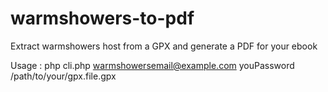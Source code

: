 # warmshowers-to-pdf
Extract warmshowers host from a GPX and generate a PDF for your ebook

Usage : 
php cli.php warmshowersemail@example.com youPassword /path/to/your/gpx.file.gpx

